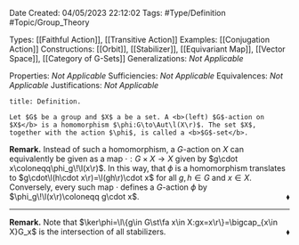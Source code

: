 <div class="topSpace"></div>

Date Created: 04/05/2023 22:12:02
Tags: #Type/Definition #Topic/Group_Theory

Types: [[Faithful Action]], [[Transitive Action]]
Examples: [[Conjugation Action]]
Constructions: [[Orbit]], [[Stabilizer]], [[Equivariant Map]], [[Vector Space]], [[Category of G-Sets]]
Generalizations: <i>Not Applicable</i>

Properties: <i>Not Applicable</i>
Sufficiencies: <i>Not Applicable</i>
Equivalences: <i>Not Applicable</i>
Justifications: <i>Not Applicable</i>

``` ad-Definition
title: Definition.

Let $G$ be a group and $X$ a be a set. A <b>(left) $G$-action on $X$</b> is a homomorphism $\phi:G\to\Aut\l(X\r)$. The set $X$, together with the action $\phi$, is called a <b>$G$-set</b>.

```

<b>Remark.</b> Instead of such a homomorphism, a $G$-action on $X$ can equivalently be given as a map $\cdot:G\times X\to X$ given by $g\cdot x\coloneqq\phi_g\!\l(x\r)$. In this way, that $\phi$ is a homomorphism translates to $g\cdot\l(h\cdot x\r)=\l(gh\r)\cdot x$ for all $g,h\in G$ and $x\in X$. Conversely, every such map $\cdot$ defines a $G$-action $\phi$ by $\phi_g\!\l(x\r)\coloneqq g\cdot x$.<span style="float:right;">$\blacklozenge$</span>

---

<b>Remark.</b> Note that $\ker\phi=\l\{g\in G\st\fa x\in X:gx=x\r\}=\bigcap_{x\in X}G_x$ is the intersection of all stabilizers.<span style="float:right;">$\blacklozenge$</span>
